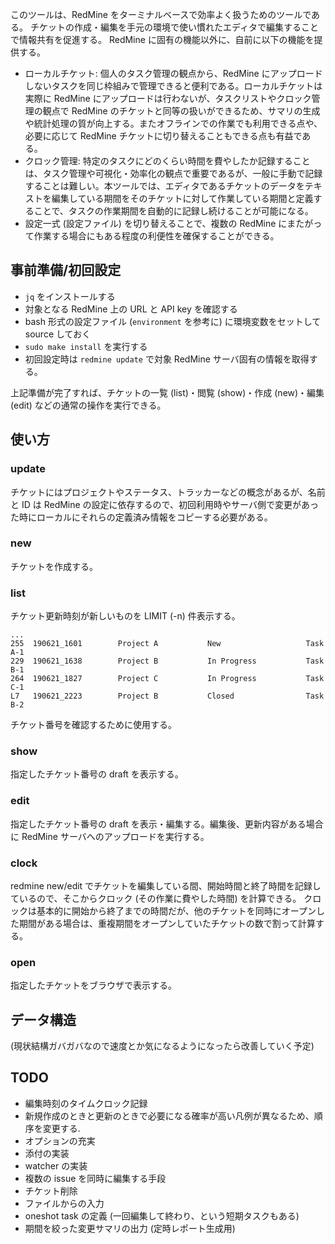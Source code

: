 このツールは、RedMine をターミナルベースで効率よく扱うためのツールである。
チケットの作成・編集を手元の環境で使い慣れたエディタで編集することで情報共有を促進する。
RedMine に固有の機能以外に、自前に以下の機能を提供する。

* ローカルチケット: 個人のタスク管理の観点から、RedMine にアップロードしないタスクを同じ枠組みで管理できると便利である。ローカルチケットは実際に RedMine にアップロードは行わないが、タスクリストやクロック管理の観点で RedMine のチケットと同等の扱いができるため、サマリの生成や統計処理の質が向上する。またオフラインでの作業でも利用できる点や、必要に応じて RedMine チケットに切り替えることもできる点も有益である。
* クロック管理: 特定のタスクにどのくらい時間を費やしたか記録することは、タスク管理や可視化・効率化の観点で重要であるが、一般に手動で記録することは難しい。本ツールでは、エディタであるチケットのデータをテキストを編集している期間をそのチケットに対して作業している期間と定義することで、タスクの作業期間を自動的に記録し続けることが可能になる。
* 設定一式 (設定ファイル) を切り替えることで、複数の RedMine にまたがって作業する場合にもある程度の利便性を確保することができる。

## 事前準備/初回設定

* `jq` をインストールする
* 対象となる RedMine 上の URL と API key を確認する
* bash 形式の設定ファイル (`environment` を参考に) に環境変数をセットして source しておく
* `sudo make install` を実行する
* 初回設定時は `redmine update` で対象 RedMine サーバ固有の情報を取得する。

上記準備が完了すれば、チケットの一覧 (list)・閲覧 (show)・作成 (new)・編集 (edit) などの通常の操作を実行できる。

## 使い方

### update

チケットにはプロジェクトやステータス、トラッカーなどの概念があるが、名前と ID は RedMine の設定に依存するので、初回利用時やサーバ側で変更があった時にローカルにそれらの定義済み情報をコピーする必要がある。

### new

チケットを作成する。

### list

チケット更新時刻が新しいものを LIMIT (-n) 件表示する。
~~~
...
255  190621_1601        Project A           New                   Task A-1
229  190621_1638        Project B           In Progress           Task B-1
264  190621_1827        Project C           In Progress           Task C-1
L7   190621_2223        Project B           Closed                Task B-2
~~~
チケット番号を確認するために使用する。

### show

指定したチケット番号の draft を表示する。

### edit

指定したチケット番号の draft を表示・編集する。編集後、更新内容がある場合に RedMine サーバへのアップロードを実行する。

### clock

redmine new/edit でチケットを編集している間、開始時間と終了時間を記録しているので、そこからクロック (その作業に費やした時間) を計算できる。
クロックは基本的に開始から終了までの時間だが、他のチケットを同時にオープンした期間がある場合は、重複期間をオープンしていたチケットの数で割って計算する。

### open

指定したチケットをブラウザで表示する。

## データ構造

(現状結構ガバガバなので速度とか気になるようになったら改善していく予定)

## TODO

* 編集時刻のタイムクロック記録
* 新規作成のときと更新のときで必要になる確率が高い凡例が異なるため、順序を変更する.
* オプションの充実
* 添付の実装
* watcher の実装
* 複数の issue を同時に編集する手段
* チケット削除
* ファイルからの入力
* oneshot task の定義 (一回編集して終わり、という短期タスクもある)
* 期間を絞った変更サマリの出力 (定時レポート生成用)
